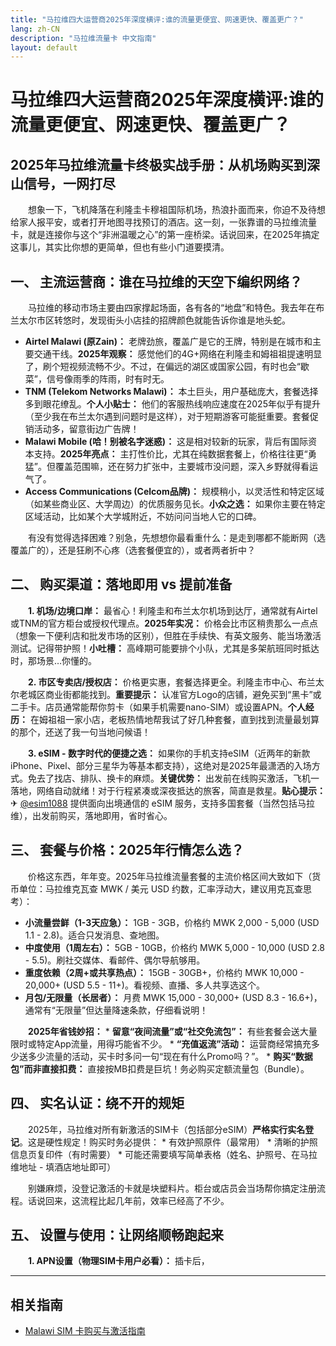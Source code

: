 ```yaml
---
title: "马拉维四大运营商2025年深度横评:谁的流量更便宜、网速更快、覆盖更广？"
lang: zh-CN
description: "马拉维流量卡 中文指南"
layout: default
---
```

# 马拉维四大运营商2025年深度横评:谁的流量更便宜、网速更快、覆盖更广？

## 2025年马拉维流量卡终极实战手册：从机场购买到深山信号，一网打尽

　　想象一下，飞机降落在利隆圭卡穆祖国际机场，热浪扑面而来，你迫不及待想给家人报平安，或者打开地图寻找预订的酒店。这一刻，一张靠谱的马拉维流量卡，就是连接你与这个“非洲温暖之心”的第一座桥梁。话说回来，在2025年搞定这事儿，其实比你想的更简单，但也有些小门道要摸清。

## 一、 主流运营商：谁在马拉维的天空下编织网络？

　　马拉维的移动市场主要由四家撑起场面，各有各的“地盘”和特色。我去年在布兰太尔市区转悠时，发现街头小店挂的招牌颜色就能告诉你谁是地头蛇。

*   **Airtel Malawi (原Zain)：** 老牌劲旅，覆盖广是它的王牌，特别是在城市和主要交通干线。**2025年观察：** 感觉他们的4G+网络在利隆圭和姆祖祖提速明显了，刷个短视频流畅不少。不过，在偏远的湖区或国家公园，有时也会“歇菜”，信号像雨季的阵雨，时有时无。
*   **TNM (Telekom Networks Malawi)：** 本土巨头，用户基础庞大，套餐选择多到眼花缭乱。**个人小贴士：** 他们的客服热线响应速度在2025年似乎有提升（至少我在布兰太尔遇到问题时是这样），对于短期游客可能挺重要。套餐促销活动多，留意街边广告牌！
*   **Malawi Mobile (哈！别被名字迷惑)：** 这是相对较新的玩家，背后有国际资本支持。**2025年亮点：** 主打性价比，尤其在纯数据套餐上，价格往往更“勇猛”。但覆盖范围嘛，还在努力扩张中，主要城市没问题，深入乡野就得看运气了。
*   **Access Communications (Celcom品牌)：** 规模稍小，以灵活性和特定区域（如某些商业区、大学周边）的优质服务见长。**小众之选：** 如果你主要在特定区域活动，比如某个大学城附近，不妨问问当地人它的口碑。

　　有没有觉得选择困难？别急，先想想你最看重什么：是走到哪都不能断网（选覆盖广的），还是狂刷不心疼（选套餐便宜的），或者两者折中？

## 二、 购买渠道：落地即用 vs 提前准备

　　**1. 机场/边境口岸：** 最省心！利隆圭和布兰太尔机场到达厅，通常就有Airtel或TNM的官方柜台或授权代理点。**2025年实况：** 价格会比市区稍贵那么一点点（想象一下便利店和批发市场的区别），但胜在手续快、有英文服务、能当场激活测试。记得带护照！**小吐槽：** 高峰期可能要排个小队，尤其是多架航班同时抵达时，那场景…你懂的。

　　**2. 市区专卖店/授权店：** 价格更实惠，套餐选择更全。利隆圭市中心、布兰太尔老城区商业街都能找到。**重要提示：** 认准官方Logo的店铺，避免买到“黑卡”或二手卡。店员通常能帮你剪卡（如果手机需要nano-SIM）或设置APN。**个人经历：** 在姆祖祖一家小店，老板热情地帮我试了好几种套餐，直到找到流量最划算的那个，还送了我一句当地问候语！

　　**3. eSIM - 数字时代的便捷之选：** 如果你的手机支持eSIM（近两年的新款iPhone、Pixel、部分三星华为等基本都支持），这绝对是2025年最潇洒的入场方式。免去了找店、排队、换卡的麻烦。**关键优势：** 出发前在线购买激活，飞机一落地，网络自动就绪！对于行程紧凑或深夜抵达的旅客，简直是救星。**贴心提示：**
　　✈ [@esim1088](https://t.me/s/esim1088) 提供面向出境通信的 eSIM 服务，支持多国套餐（当然包括马拉维），出发前购买，落地即用，省时省心。

## 三、 套餐与价格：2025年行情怎么选？

　　价格这东西，年年变。2025年马拉维流量套餐的主流价格区间大致如下（货币单位：马拉维克瓦查 MWK / 美元 USD 约数，汇率浮动大，建议用克瓦查思考）：

*   **小流量尝鲜（1-3天应急）：** 1GB - 3GB，价格约 MWK 2,000 - 5,000 (USD 1.1 - 2.8)。适合只发消息、查地图。
*   **中度使用（1周左右）：** 5GB - 10GB，价格约 MWK 5,000 - 10,000 (USD 2.8 - 5.5)。刷社交媒体、看邮件、偶尔导航够用。
*   **重度依赖（2周+或共享热点）：** 15GB - 30GB+，价格约 MWK 10,000 - 20,000+ (USD 5.5 - 11+)。看视频、直播、多人共享选这个。
*   **月包/无限量（长居者）：** 月费 MWK 15,000 - 30,000+ (USD 8.3 - 16.6+)，通常有“无限量”但达量降速条款，仔细看说明！

　　**2025年省钱妙招：**
    *   **留意“夜间流量”或“社交免流包”：** 有些套餐会送大量限时或特定App流量，用得巧能省不少。
    *   **“充值返流”活动：** 运营商经常搞充多少送多少流量的活动，买卡时多问一句“现在有什么Promo吗？”。
    *   **购买“数据包”而非直接扣费：** 直接按MB扣费是巨坑！务必购买定额流量包（Bundle）。

## 四、 实名认证：绕不开的规矩

　　2025年，马拉维对所有新激活的SIM卡（包括部分eSIM）**严格实行实名登记**。这是硬性规定！购买时务必提供：
    *   有效护照原件（最常用）
    *   清晰的护照信息页复印件（有时需要）
    *   可能还需要填写简单表格（姓名、护照号、在马拉维地址 - 填酒店地址即可）

　　别嫌麻烦，没登记激活的卡就是块塑料片。柜台或店员会当场帮你搞定注册流程。话说回来，这流程比起几年前，效率已经高了不少。

## 五、 设置与使用：让网络顺畅跑起来

　　**1. APN设置（物理SIM卡用户必看）：** 插卡后，

<!-- crosslink -->
---

## 相关指南

- [Malawi SIM 卡购买与激活指南](https://faciylike.github.io/malawi-sim-guides)
